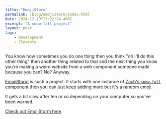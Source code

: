 ```yaml
---
title: "EmojiStorm"
permalink: /blog/emojistorm/index.html
date: 2024-12-19T21:22:24.408Z
excerpt: "A snow-fall project"
layout: post
tags:
    - Development
    - Eleventy
---
```


You know how sometimes you do one thing then you think "oh I'll do this other thing" then another thing related to that and the next thing you know you're making a weird website from a web component someone made because you can? No? Anyway.

[EmojiStorm](https://emojistorm.rknight.me/) is such a project. It starts with one instance of [Zach's `snow-fall` component](https://www.zachleat.com/web/snow-fall/) then you can just keep adding more but it's a random emoji. 

It gets a bit slow after ten or so depending on your computer so you've been warned.

[Check out EmojiStorm here](https://emojistorm.rknight.me/).